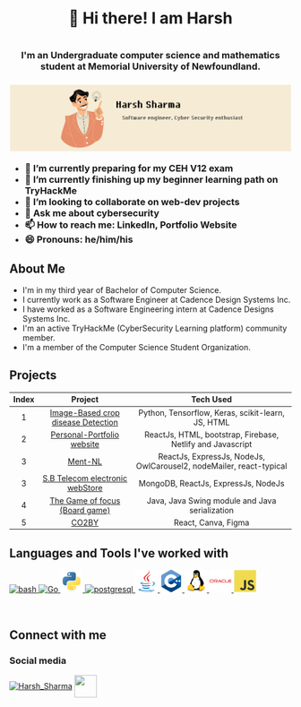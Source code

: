 <h1 align="center"> 👋  Hi there! I am Harsh <h1>

<h3 align="center"> I'm an Undergraduate computer science and mathematics student at Memorial University of Newfoundland. <h3>

![Harsh Sharma banner](/images/Harsh%20Sharma.svg)


- 🔭 I’m currently preparing for my CEH V12 exam
- 🌱 I’m currently finishing up my beginner learning path on TryHackMe
- 👯 I’m looking to collaborate on web-dev projects
- 💬 Ask me about cybersecurity 
- 📫 How to reach me: LinkedIn, Portfolio Website
- 😄 Pronouns: he/him/his

## About Me
* I'm in my third year of Bachelor of Computer Science.
* I currently work as a Software Engineer at Cadence Design Systems Inc.
* I have worked as a Software Engineering intern at Cadence Designs Systems Inc.
* I'm an active TryHackMe (CyberSecurity Learning platform) community member.
* I'm a member of the Computer Science Student Organization.

## Projects

| Index | Project | Tech Used |
|:------:|:-----------------:|:------:|
|   1  |[Image-Based crop disease Detection](https://devpost.com/software/one-stop-agro?ref_content=user-portfolio&ref_feature=in_progress)| Python, Tensorflow, Keras, scikit-learn, JS, HTML |
|   2  |[Personal-Portfolio website](https://king-knight-harsh.github.io/portfolio_website/)| ReactJs, HTML, bootstrap, Firebase, Netlify and Javascript|
|   3  |[Ment-NL](https://king-knight-harsh.github.io/ment-nl/)| ReactJs, ExpressJs, NodeJs, OwlCarousel2, nodeMailer, react-typical |
|   3  |[S.B Telecom electronic webStore](https://github.com/king-knight-harsh/sbtelecom-webstore)| MongoDB, ReactJs, ExpressJs, NodeJs |
|   4  |[The Game of focus (Board game)](https://github.com/king-knight-harsh/comp2005-fall21-group4)| Java, Java Swing module and Java serialization|
|   5  |[CO2BY](https://devpost.com/software/co2by)| React, Canva, Figma |

## Languages and Tools I've worked with
<p align="left">
   <a href="https://www.gnu.org/software/bash/" target="_blank"> <img src="https://skorpil.cz/sites/default/files/2022-01/1200px-Bash_Logo_Colored.svg_.png" alt="bash" width="40" height="40"/> </a>
  <a href="https://go.dev/" target="_blank"> <img src="https://go.dev/images/go-logo-white.svg" alt="Go" width="40" height="40"/> </a>
  <a href="https://www.python.org" target="_blank"> <img src="https://raw.githubusercontent.com/devicons/devicon/master/icons/python/python-original.svg" alt="python" width="40" height="40"/> </a>
  <a href="https://www.postgresql.org/" target="_blank"> <img src="https://www.postgresql.org/media/img/about/press/elephant.png" alt="postgresql" width="40" height="40"/> </a>
  <a href="https://www.java.com" target="_blank"> <img src="https://raw.githubusercontent.com/devicons/devicon/master/icons/java/java-original.svg" alt="java" width="40" height="40"/> </a>
  <a href="https://www.w3schools.com/cpp/" target="_blank"> <img src="https://raw.githubusercontent.com/devicons/devicon/master/icons/cplusplus/cplusplus-original.svg" alt="cplusplus" width="40" height="40"/> </a>
  <a href="https://www.linux.org/" target="_blank"> <img src="https://raw.githubusercontent.com/devicons/devicon/master/icons/linux/linux-original.svg" alt="linux" width="40" height="40"/> </a> 
  <a href="https://www.oracle.com/" target="_blank"> <img src="https://raw.githubusercontent.com/devicons/devicon/master/icons/oracle/oracle-original.svg" alt="oracle" width="40" height="40"/> </a>
  <a href="https://developer.mozilla.org/en-US/docs/Web/JavaScript" target="_blank"> <img src="https://raw.githubusercontent.com/devicons/devicon/master/icons/javascript/javascript-original.svg" alt="javascript" width="40" height="40"/> </a>
 
</p>
<br>

## Connect with me

<h3 align="left">Social media</h3>
<p align="left">
<a href="https://www.linkedin.com/in/harsh-sharma-7b26a1196/" target="blank"><img align="center" src="https://raw.githubusercontent.com/rahuldkjain/github-profile-readme-generator/master/src/images/icons/Social/linked-in-alt.svg" alt="Harsh_Sharma" height="40" width="40" /></a>
<a href="mailto:hsharma@mun.ca"><img align="center" src="https://cdn.iconscout.com/icon/free/png-256/mail-2844876-2365225.png"  width="40" height="40"/></a>
</p>
<br>

